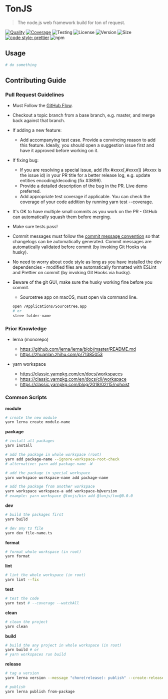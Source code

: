 # TonJS

> The node.js web framework build for ton of request.

[![Quality](https://img.shields.io/codacy/grade/03060eb3070e4bab9db9a9751eda056b)](https://www.codacy.com/gh/AllJointTW/TonJS?utm_source=github.com&utm_medium=referral&utm_content=AllJointTW/TonJS&utm_campaign=Badge_Grade) [![Coverage](https://img.shields.io/codacy/coverage/03060eb3070e4bab9db9a9751eda056b)](https://www.codacy.com/gh/AllJointTW/TonJS?utm_source=github.com&utm_medium=referral&utm_content=AllJointTW/TonJS&utm_campaign=Badge_Coverage) ![Testing](https://img.shields.io/github/workflow/status/AllJointTW/TonJS/Testing) ![License](https://img.shields.io/npm/l/@tonjs/ton) ![Version](https://img.shields.io/npm/v/@tonjs/ton) ![Size](https://img.shields.io/bundlephobia/min/@tonjs/ton) [![code style: prettier](https://img.shields.io/badge/code_style-prettier-ff69b4.svg?style=flat)](https://github.com/prettier/prettier) ![npm](https://img.shields.io/npm/dw/@tonjs/ton)

## Usage

```sh
# do something
```

## Contributing Guide

### Pull Request Guidelines

- Must Follow the [GitHub Flow](https://guides.github.com/introduction/flow/).

- Checkout a topic branch from a base branch, e.g. master, and merge back against that branch.

- If adding a new feature:

  - Add accompanying test case. Provide a convincing reason to add this feature. Ideally, you should open a suggestion issue first and have it approved before working on it.

- If fixing bug:

  - If you are resolving a special issue, add (fix #xxxx[,#xxxx]) (#xxxx is the issue id) in your PR title for a better release log, e.g. update entities encoding/decoding (fix #3899).
  - Provide a detailed description of the bug in the PR. Live demo preferred.
  - Add appropriate test coverage if applicable. You can check the coverage of your code addition by running yarn test --coverage.

- It's OK to have multiple small commits as you work on the PR - GitHub can automatically squash them before merging.

- Make sure tests pass!

- Commit messages must follow the [commit message convention](https://www.conventionalcommits.org/en/v1.0.0/) so that changelogs can be automatically generated. Commit messages are automatically validated before commit (by invoking Git Hooks via husky).

- No need to worry about code style as long as you have installed the dev dependencies - modified files are automatically formatted with ESLint and Prettier on commit (by invoking Git Hooks via husky).

- Beware of the git GUI, make sure the husky working fine before you commit.
  - Sourcetree app on macOS, must open via command line.
  ```sh
  open /Applications/Sourcetree.app
  # or
  stree folder-name
  ```

### Prior Knowledge

- lerna (monorepo)

  - https://github.com/lerna/lerna/blob/master/README.md
  - https://zhuanlan.zhihu.com/p/71385053

- yarn workspace

  - https://classic.yarnpkg.com/en/docs/workspaces
  - https://classic.yarnpkg.com/en/docs/cli/workspace
  - https://classic.yarnpkg.com/blog/2018/02/15/nohoist

### Common Scripts

**module**

```sh
# create the new module
yarn lerna create module-name
```

**package**

```sh
# install all packages
yarn install

# add the package in whole workspace (root)
yarn add package-name --ignore-workspace-root-check
# alternative: yarn add package-name -W

# add the package in special workspace
yarn workspace workspace-name add package-name

# add the package from another workspace
yarn workspace workspace-a add workspace-b@version
# example: yarn workspace @tonjs/bin add @tonjs/ton@0.0.0
```

**dev**

```sh
# build the packages first
yarn build

# dev any ts file
yarn dev file-name.ts
```

**format**

```sh
# format whole workspace (in root)
yarn format
```

**lint**

```sh
# lint the whole workspace (in root)
yarn lint --fix
```

**test**

```sh
# test the code
yarn test # --coverage --watchAll
```

**clean**

```sh
# clean the project
yarn clean
```

**build**

```sh
# build the any project in whole workspace (in root)
yarn build # or
# yarn workspaces run build
```

**release**

```sh
# tag a version
yarn lerna version --message "chore(release): publish" --create-release github

# publish
yarn lerna publish from-package
```
